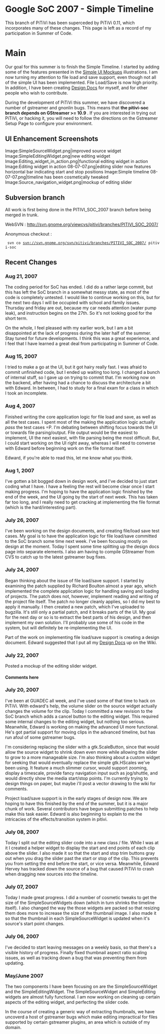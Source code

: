 # Google SoC 2007 - Simple Timeline

This branch of PiTiVi has been superceded by PiTiVi 0.11, which
incorporates many of these changes. This page is left as a record of
my participation in Summer of Code.

# Main

Our goal for this summer is to finish the Simple Timeline. I started by
adding some of the features presented in the [Simple UI
Mockups](Simple_UI_Mockups.md) illustrations. I am now turning
my attention to file load and save support, even though not all of the
simple UI has been implemented. File Load/Save is now high priority. In
addition, I have been creating [Design Docs](design.md) for
myself, and for other people who wish to contribute.

During the development of PiTiVi this summer, we have discovered a
number of gstreamer and gnonlin bugs. This means that <b>the pitivi-soc
branch depends on GStreamer &gt;= 10.9 </b>. If you are interested in
trying out PiTiVi, or hacking it, you will need to follow the directions
on the Gstreamer Setup Page to configure your environment.

## UI Enhancement Screenshots

Image:SimpleSourceWidget.png|improved source widget
Image:SimpleEditingWidget.png|new editing widget
Image:Editing\_widget\_in\_action.png|functional editing widget in
action Image:Editing widget in action 08-07-07.png|editing slider now
features horizontal bar indicating start and stop positions Image:Simple
timeline 08-07-07.png|timeline has been cosmetically tweaked
Image:Source\_navigation\_widget.png|mockup of editing slider

## Subversion branch

All work is first being done in the PITIVI\_SOC\_2007 branch before
being merged in trunk.

WebSVN : <http://svn.gnome.org/viewcvs/pitivi/branches/PITIVI_SOC_2007/>

Anonymous checkout :

` svn co `[`svn://svn.gnome.org/svn/pitivi/branches/PITIVI_SOC_2007/`](svn://svn.gnome.org/svn/pitivi/branches/PITIVI_SOC_2007/)` pitivi-soc`

## Recent Changes

### Aug 21, 2007

The coding period for SoC has ended. I did do a rather large commit, but
this has left the SoC branch in a somewhat messy state, as most of the
code is completely untested. I would like to continue working on this,
but for the next two days I will be occupied with school and family
issues. Thursday and friday are out, because my car needs attention
(water pump leak), and instruction begins on the 27th. So it's not
looking good for the short term.

On the whole, I feel pleased with my earlier work, but I am a bit
disappointed at the lack of progress during the later half of the
summer. Stay tuned for future developments. I think this was a great
experience, and I feel that I have learned a great deal from
participating in Summer of Code.

### Aug 15, 2007

I tried to make a go at the UI, but it got hairy really fast. I was
afraid to commit unfinished code, but I ended up waiting too long. I
changed a bunch of internal stuff, so I gave up on trying to commit
that. I'm working now on the backend, after having had a chance to
discuss the architecture a bit with Edward. In between, I had to study
for a final exam for a class in which I took an incomplete.

### Aug 4, 2007

Finished writing the core application logic for file load and save, as
well as all the test cases. I spent most of the making the application
logic actually <i>pass</i> the test cases =P. I'm debating between
shifting focus towards the UI or towards file parsing/output. File
output would be the easiest to implement, UI the next easiest, with file
parsing being the most difficult. But, I could start working on the UI
right away, whereas I will need to converse with Edward before beginning
work on the file format itself.

Edward, if you're able to read this, let me know what you think.

### Aug 1, 2007

I've gotten a bit bogged down in design work, and I've decided to just
start coding what I have. I have a feeling the rest will become clear
once I start making progress. I'm hoping to have the application logic
finished by the end of the week, and the UI going by the start of next
week. This has taken far too long, and I really need to get cracking at
implementing the file format (which is the hard/interesting part).

### July 26, 2007

I've been working on the design documents, and creating file/load save
test cases. My goal is to have the application logic for file load/save
committed to the SoC branch some time next week. I've been focusing
mostly on design at the moment. Today I spent some time splitting up the
design docs page into separate elements. I also am having to compile
GStreamer from CVS to catch up to the latest gstreamer bug fixes.

### July 24, 2007

Began thinking about the issue of file load/save support. I started by
examining the patch supplied by Richard Boulton almost a year ago, which
implemented the complete application logic for handling saving and
loading of projects. The patch does not, however, implement reading and
writing of the project file itself. The patch no longer cleanly applies,
so I did my best to apply it manually. I then created a new patch, which
I've uploaded to bugzilla. It's still only a partial patch, and it
breaks parts of the UI. My goal for the next day or so is to extract the
best parts of his design, and then implement my own solution. I'll
probably use some of his code in the system, but will definitely be
re-implementing the UI.

Part of the work on implementing file load/save support is creating a
design document. Edward suggested that I put all my [Design
Docs](design.md) up on the Wiki.

### July 22, 2007

Posted a mockup of the editing slider widget.

#### Comments here

### July 20, 2007

I've been at GUADEC all week, and I've used some of that time to hack on
PiTiVi. With edward's help, the volume slider on the source widget
actually changes the volume for the clip. Today I committed a new
revision to the SoC branch which adds a cancel button to the editing
widget. This required some internal changes to the editing widget, but
nothing too serious. Meanwhile, Edward is working on making the advanced
UI more functional. He's got partial support for moving clips in the
advanced timeline, but has run afoul of some gstreamer bugs.

I'm considering replacing the slider with a gtk.ScaleButton, since that
would allow the source widget to shrink down even more while allowing
the slider to grow to a more manageable size. I'm also thinking about a
custom widget for seeking that would eventually replace the simple
gtk.HScales we've been using. It feature a much slimmer cursor, would
support zooming, display a timescale, provide fancy navigation input
such as jog/shuttle, and would directly show the media start/stop
points. I'm currently trying to design things on paper, but maybe i'll
post a vector drawing to the wiki for comments.

Project load/save support is in the early stages of design now. We are
hoping to have this finished by the end of the summer, but it is a major
chunk of work. Several contributors have begun submitting patches to
help make this task easier. Edward is also beginning to explain to me
the intricacies of the effects/transition system in pitivi.

### July 08, 2007

Today I split out the editing slider code into a new class / file. While
I was at it I created a helper widget to display the start and end
points of each clip above the slider. I also made it so that the start
and stop trim buttons gray out when you drag the slider past the start
or stop of the clip. This prevents you from setting the end before the
start, or vice versa. Meanwhile, Edward Hervey has tracked down the
source of a bug that caused PiTiVi to crash when dragging new sources
into the timeline.

### July 07, 2007

Today I made great progress. I did a number of cosmetic tweaks to get
the size of the SimpleSourceWidgets down (which in turn shrinks the
timeline itself). I also changed the way the those widgets are packed so
that resizing them does more to increase the size of the thumbnail
image. I also made it so that the thumbnail in each SimpleSourceWidget
is updated when it's source's start point changes.

### July 06, 2007

I've decided to start leaving messages on a weekly basis, so that
there's a visible history of progress. Finally fixed thumbnail aspect
ratio scaling issues, as well as tracking down a bug that was preventing
them from updating.

### May/June 2007

The two components I have been focusing on are the SimpleSourceWidget
and the SimpleEditingWidget. The SimpleSourceWidget and SimpleEditing
widgets are almost fully functional. I am now working on cleaning up
certain aspects of the editing widget, and perfecting the slider code.

In the course of creating a generic way of extracting thumbnails, we
have uncoverd a host of gstreamer bugs which make editing impractical
for files supported by certain gstreamer plugins, an area which is
outside of my domain.
